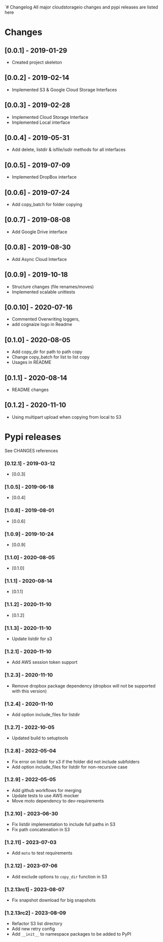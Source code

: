 `# Changelog
All major cloudstorageio changes and pypi releases are listed here 

# Changes 
## [0.0.1] - 2019-01-29
- Created project skeleton
## [0.0.2] - 2019-02-14
- Implemented S3 & Google Cloud Storage Interfaces 
## [0.0.3] - 2019-02-28
- Implemented Cloud Storage Interface
- Implemented Local interface 
## [0.0.4] - 2019-05-31
- Add delete, listdir & isfile/isdir methods for all interfaces
## [0.0.5] - 2019-07-09
- Implemented DropBox interface
## [0.0.6] - 2019-07-24
- Add copy_batch for folder copying 
## [0.0.7] - 2019-08-08
- Add Google Drive interface
## [0.0.8] - 2019-08-30
- Add Async Cloud Interface 
## [0.0.9] - 2019-10-18
- Structure changes (file renames/moves)
- Implemented scalable unittests
## [0.0.10] - 2020-07-16
- Commented Overwriting loggers, 
- add cognaize logo in Readme
## [0.1.0] - 2020-08-05
- Add copy_dir for path to path copy
- Change copy_batch for list to list copy 
- Usages in README
## [0.1.1] - 2020-08-14
- README changes
## [0.1.2] - 2020-11-10
- Using multipart upload when copying from local to S3


# Pypi releases
See CHANGES references  
### [0.12.1] - 2019-03-12
- [0.0.3]

### [1.0.5] - 2019-06-18
- [0.0.4]
### [1.0.8] - 2019-08-01
- [0.0.6]
### [1.0.9] - 2019-10-24
- [0.0.9]
### [1.1.0] - 2020-08-05
- [0.1.0]
### [1.1.1] - 2020-08-14
- [0.1.1]
### [1.1.2] - 2020-11-10
- [0.1.2]
### [1.1.3] - 2020-11-10
- Update listdir for s3
### [1.2.1] - 2020-11-10
- Add AWS session token support
### [1.2.3] - 2020-11-10
- Remove dropbox package dependency (dropbox will not be supported with this version)
### [1.2.4] - 2020-11-10
- Add option include_files for listdir
### [1.2.7] - 2022-10-05
- Updated build to setuptools
### [1.2.8] - 2022-05-04
- Fix error on listdir for s3 if the folder did not include subfolders
- Add option include_files for listdir for non-recursive case
### [1.2.9] - 2022-05-05
- Add github workflows for merging
- Update tests to use AWS mocker
- Move moto dependency to dev-requirements
### [1.2.10] - 2023-06-30
- Fix listdir implementation to include full paths in S3
- Fix path concatenation in S3

### [1.2.11] - 2023-07-03
- Add `moto` to test requirements

### [1.2.12] - 2023-07-06
- Add exclude options to `copy_dir` function in S3

### [1.2.13rc1] - 2023-08-07
- Fix snapshot download for big snapshots

### [1.2.13rc2] - 2023-08-09
- Refactor S3 list directory
- Add new retry config
- Add `__init__` to namespace packages to be added to PyPI 
